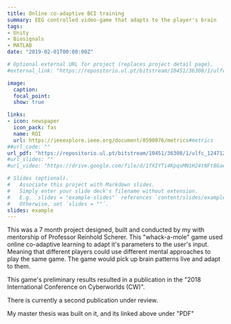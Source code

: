 ```yaml
---
title: Online co-adaptive BCI training
summary: EEG controlled video-game that adapts to the player's brain
tags:
- Unity
- Biosignals
- MATLAB
date: "2019-02-01T00:00:00Z"

# Optional external URL for project (replaces project detail page).
#external_link: "https://repositorio.ul.pt/bitstream/10451/36308/1/ulfc_124712_tm_Jos%c3%a9_Diogo_Cunha.pdf"

image:
  caption:
  focal_point:
  show: true

links:
- icon: newspaper
  icon_pack: fas
  name: ROI
  url: https://ieeexplore.ieee.org/document/8590076/metrics#metrics
##url_code: ""
url_pdf: "https://repositorio.ul.pt/bitstream/10451/36308/1/ulfc_124712_tm_Jos%c3%a9_Diogo_Cunha.pdf"
#url_slides: ""
#url_video: "https://drive.google.com/file/d/1fXIYTi4KpqsMN1H24tNFt8GaeNPanmIq/view"

# Slides (optional).
#   Associate this project with Markdown slides.
#   Simply enter your slide deck's filename without extension.
#   E.g. `slides = "example-slides"` references `content/slides/example-slides.md`.
#   Otherwise, set `slides = ""`.
slides: example
---
```


This was a 7 month project designed, built and conducted by my with mentorship of Professor Reinhold Scherer.
This "whack-a-mole" game used online co-adaptive learning to adapt it's parameters to the user's input. Meaning that different players
could use different mental approaches to play the same game. The game would pick up brain patterns live and adapt to them.

This game's preliminary results resulted in a publication in the "2018 International Conference on Cyberworlds (CW)".

There is currently a second publication under review.

My master thesis was built on it, and its linked above under "PDF"
